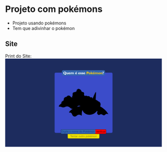 # Projeto com pokémons
- Projeto usando pokémons
- Tem que adivinhar o pokémon

## Site
Print do Site:
![imagem do site](imgs/print-site.png)
